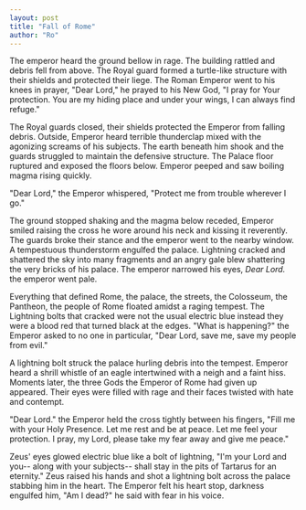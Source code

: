 ```yaml
---
layout: post
title: "Fall of Rome"
author: "Ro"
---
```


<!--
Prompt: 

The whole city of Rome just up and disappears one day. We don’t know where it went. It’s not there anymore. Roads leading into the city simply turn to dust as you drive on them. Every person who lived there is gone.
-->

The emperor heard the ground bellow in rage. The building rattled and debris fell from above. The Royal guard formed a turtle-like structure with their shields and protected their liege. The Roman Emperor went to his knees in prayer, "Dear Lord," he prayed to his New God, "I pray for Your protection. You are my hiding place and under your wings, I can always find refuge."

The Royal guards closed, their shields protected the Emperor from falling debris. Outside, Emperor heard terrible thunderclap mixed with the agonizing screams of his subjects. The earth beneath him shook and the guards struggled to maintain the defensive structure. The Palace floor ruptured and exposed the floors below. Emperor peeped and saw boiling magma rising quickly.

"Dear Lord," the Emperor whispered, "Protect me from trouble wherever I go."

The ground stopped shaking and the magma below receded, Emperor smiled raising the cross he wore around his neck and kissing it reverently. The guards broke their stance and the emperor went to the nearby window. A tempestuous thunderstorm engulfed the palace. Lightning cracked and shattered the sky into many fragments and an angry gale blew shattering the very bricks of his palace. The emperor narrowed his eyes, *Dear Lord.* the emperor went pale. 

Everything that defined Rome, the palace, the streets, the Colosseum, the Pantheon, the people of Rome floated amidst a raging tempest. The Lightning bolts that cracked were not the usual electric blue instead they were a blood red that turned black at the edges. "What is happening?" the Emperor asked to no one in particular, "Dear Lord, save me, save my people from evil."

A lightning bolt struck the palace hurling debris into the tempest. Emperor heard a shrill whistle of an eagle intertwined with a neigh and a faint hiss. Moments later, the three Gods the Emperor of Rome had given up appeared. Their eyes were filled with rage and their faces twisted with hate and contempt. 

"Dear Lord." the Emperor held the cross tightly between his fingers, "Fill me with your Holy Presence. Let me rest and be at peace. Let me feel your protection. I pray, my Lord, please take my fear away and give me peace."

Zeus' eyes glowed electric blue like a bolt of lightning, "I'm your Lord and you-- along with your subjects-- shall stay in the pits of Tartarus for an eternity." Zeus raised his hands and shot a lightning bolt across the palace stabbing him in the heart. The Emperor felt his heart stop, darkness engulfed him, "Am I dead?" he said with fear in his voice.

